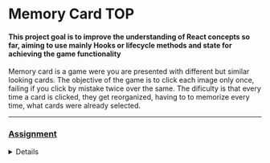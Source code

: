 # Memory Card TOP

#### This project goal is to improve the understanding of React concepts so far, aiming to use mainly Hooks or lifecycle methods and state for achieving the game functionality

Memory card is a game were you are presented with different but similar looking cards. The objective of the game is to click each image only once, failing if you click by mistake twice over the same.
The dificulty is that every time a card is clicked, they get reorganized, having to to memorize every time, what cards were already selected. 

---

### <a href="#assignment" class="anchor-link">Assignment</a>

<details> 
    <ol>
        <li>Check this <strong><a href='https://heldersrvio.github.io/memory-card-game/'>answer</a></strong>  to understan the game logic</li>
        <li>Create a new project using <code>create-react-app</code>.</li>
        <li>Take a little bit of time to think about how you want to implement your application, the features you want to implement, which components you need, and how to structure your application. Your application should include a scoreboard, which counts the current score, and a “Best Score”, which shows the best score you achieved thus far. You also need a couple of cards that display images and possibly informational text. There should be a function that displays the cards in a random order anytime a user clicks one. Be sure to invoke that function when the component mounts.</li>
        <li>Now that you’ve thought about the structure of your application, set up the folder structure and start creating the components. We suggest you use functional components and therefore hooks in this project.</li>
        <li>Style your application so you can show it off!</li>
        <li>As always, push the project to GitHub.</li>
    </ol>
</details>


  